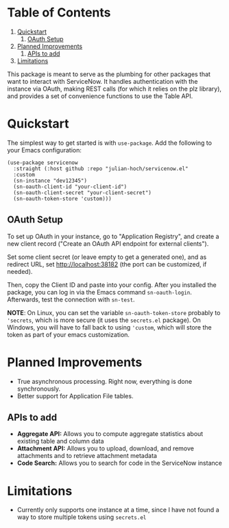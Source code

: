 # Table of Contents

1.  [Quickstart](#org9c6cf95)
    1.  [OAuth Setup](#org8f34fa9)
2.  [Planned Improvements](#org5086720)
    1.  [APIs to add](#org8104c82)
3.  [Limitations](#orgff87fe1)

This package is meant to serve as the plumbing for other packages that want to interact with ServiceNow. It handles authentication with the instance via OAuth, making REST calls (for which it relies on the plz library), and provides a set of convenience functions to use the Table API.


<a id="org9c6cf95"></a>

# Quickstart

The simplest way to get started is with `use-package`. Add the following to your Emacs configuration:

```emacs-lisp
(use-package servicenow
  :straight (:host github :repo "julian-hoch/servicenow.el"
  :custom
  (sn-instance "dev12345")
  (sn-oauth-client-id "your-client-id")
  (sn-oauth-client-secret "your-client-secret")
  (sn-oauth-token-store 'custom)))
```


<a id="org8f34fa9"></a>

## OAuth Setup

To set up OAuth in your instance, go to "Application Registry", and create a new client record ("Create an OAuth API endpoint for external clients").

Set some client secret (or leave empty to get a generated one), and as redirect URL, set <http://localhost:38182> (the port can be customized, if needed).

Then, copy the Client ID and paste into your config. After you installed the package, you can log in via the Emacs command `sn-oauth-login`. Afterwards, test the connection with `sn-test`.

**NOTE**: On Linux, you can set the variable `sn-oauth-token-store` probably to `'secrets`, which is more secure (it uses the `secrets.el` package). On Windows, you will have to fall back to using `'custom`, which will store the token as part of your emacs customization.


<a id="org5086720"></a>

# Planned Improvements

-   True asynchronous processing. Right now, everything is done synchronously.
-   Better support for Application File tables.


<a id="org8104c82"></a>

## APIs to add

-   **Aggregate API:** Allows you to compute aggregate statistics about existing table and column data
-   **Attachment API:** Allows you to upload, download, and remove attachments and to retrieve attachment metadata
-   **Code Search:** Allows you to search for code in the ServiceNow instance


<a id="orgff87fe1"></a>

# Limitations

-   Currently only supports one instance at a time, since I have not found a way to store multiple tokens using `secrets.el`

